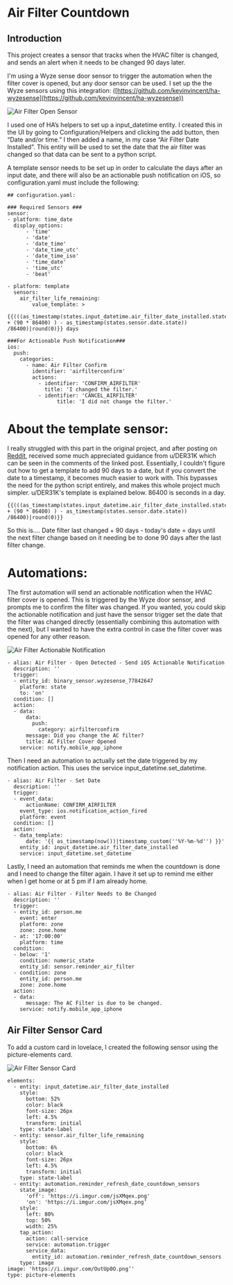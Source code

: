 # Air Filter Countdown

## Introduction

This project creates a sensor that tracks when the HVAC filter is changed, and sends an alert when it needs to be changed 90 days later.

I'm using a Wyze sense door sensor to trigger the automation when the filter cover is opened, but any door sensor can be used. I set up the the Wyze sensors using this integration: ([https://github.com/kevinvincent/ha-wyzesense](https://github.com/kevinvincent/ha-wyzesense))

![Air Filter Open Sensor](https://i.imgur.com/dlOt5QC.jpg)

I used one of HA’s helpers to set up a input\_datetime entity. I created this in the UI by going to Configuration/Helpers and clicking the add button, then “Date and/or time.” I then added a name, in my case “Air Filter Date Installed”. This entity will be used to set the date that the air filter was changed so that data can be sent to a python script.

A template sensor needs to be set up in order to calculate the days after an input date, and there will also be an actionable push notification on iOS, so configuration.yaml must include the following:

```
## configuration.yaml:

### Required Sensors ###
sensor:
- platform: time_date
  display_options:
      - 'time'
      - 'date'
      - 'date_time'
      - 'date_time_utc'
      - 'date_time_iso'
      - 'time_date'
      - 'time_utc'
      - 'beat'
      
- platform: template
  sensors:
    air_filter_life_remaining:
        value_template: >
          {{(((as_timestamp(states.input_datetime.air_filter_date_installed.state) + (90 * 86400) ) - as_timestamp(states.sensor.date.state)) /86400)|round(0)}} days
    
###For Actionable Push Notification###
ios:
  push:
    categories:
      - name: Air Filter Confirm
        identifier: 'airfilterconfirm'
        actions:
          - identifier: 'CONFIRM_AIRFILTER'
            title: 'I changed the filter.'
          - identifier: 'CANCEL_AIRFILTER'
                title: 'I did not change the filter.'
```

# About the template sensor:

I really struggled with this part in the original project, and after posting on [Reddit](https://www.reddit.com/r/homeassistant/comments/glpqmu/tracking_hvac_filter_with_home_assistant/), received some much appreciated guidance from u/DER31K which can be seen in the comments of the linked post. Essentially, I couldn't figure out how to get a template to add 90 days to a date, but if you convert the date to a timestamp, it becomes much easier to work with. This bypasses the need for the python script entirely, and makes this whole project much simpler. u/DER31K's template is explained below. 86400 is seconds in a day.

```
{{(((as_timestamp(states.input_datetime.air_filter_date_installed.state) + (90 * 86400) ) - as_timestamp(states.sensor.date.state)) /86400)|round(0)}}
```

So this is.... Date filter last changed + 90 days - today's date = days until the next filter change based on it needing be to done 90 days after the last filter change.

# Automations:

The first automation will send an actionable notification when the HVAC filter cover is opened. This is triggered by the Wyze door sensor, and prompts me to confirm the filter was changed. If you wanted, you could skip the actionable notification and just have the sensor trigger set the date that the filter was changed directly (essentially combining this automation with the next), but I wanted to have the extra control in case the filter cover was opened for any other reason.

![Air Filter Actionable Notification](https://i.imgur.com/bh9380X.jpg)

    - alias: Air Filter - Open Detected - Send iOS Actionable Notification
      description: ''
      trigger:
      - entity_id: binary_sensor.wyzesense_77842647
        platform: state
        to: 'on'
      condition: []
      action:
      - data:
          data:
            push:
              category: airfilterconfirm
          message: Did you change the AC filter?
          title: AC Filter Cover Opened
        service: notify.mobile_app_iphone

Then I need an automation to actually set the date triggered by my notification action. This uses the service input\_datetime.set\_datetime.

    - alias: Air Filter - Set Date
      description: ''
      trigger:
      - event_data:
          actionName: CONFIRM_AIRFILTER
        event_type: ios.notification_action_fired
        platform: event
      condition: []
      action:
      - data_template:
          date: '{{ as_timestamp(now())|timestamp_custom(''%Y-%m-%d'') }}'
        entity_id: input_datetime.air_filter_date_installed
        service: input_datetime.set_datetime

Lastly, I need an automation that reminds me when the countdown is done and I need to change the filter again. I have it set up to remind me either when I get home or at 5 pm if I am already home.

    - alias: Air Filter - Filter Needs to Be Changed
      description: ''
      trigger:
      - entity_id: person.me
        event: enter
        platform: zone
        zone: zone.home
      - at: '17:00:00'
        platform: time
      condition:
      - below: '1'
        condition: numeric_state
        entity_id: sensor.reminder_air_filter
      - condition: zone
        entity_id: person.me
        zone: zone.home
      action:
      - data:
          message: The AC Filter is due to be changed.
        service: notify.mobile_app_iphone

## Air Filter Sensor Card

To add a custom card in lovelace, I created the following sensor using the picture-elements card. 

![Air Filter Sensor Card](https://i.imgur.com/YNYpnG3.jpg)

    elements:
      - entity: input_datetime.air_filter_date_installed
        style:
          bottom: 52%
          color: black
          font-size: 26px
          left: 4.5%
          transform: initial
        type: state-label
      - entity: sensor.air_filter_life_remaining
        style:
          bottom: 6%
          color: black
          font-size: 26px
          left: 4.5%
          transform: initial
        type: state-label
      - entity: automation.reminder_refresh_date_countdown_sensors
        state_image:
          'off': 'https://i.imgur.com/jsXMqex.png'
          'on': 'https://i.imgur.com/jsXMqex.png’
        style:
          left: 80%
          top: 50%
          width: 25%
        tap_action:
          action: call-service
          service: automation.trigger
          service_data:
            entity_id: automation.reminder_refresh_date_countdown_sensors
        type: image
    image: 'https://i.imgur.com/OutUp0O.png’'
    type: picture-elements
